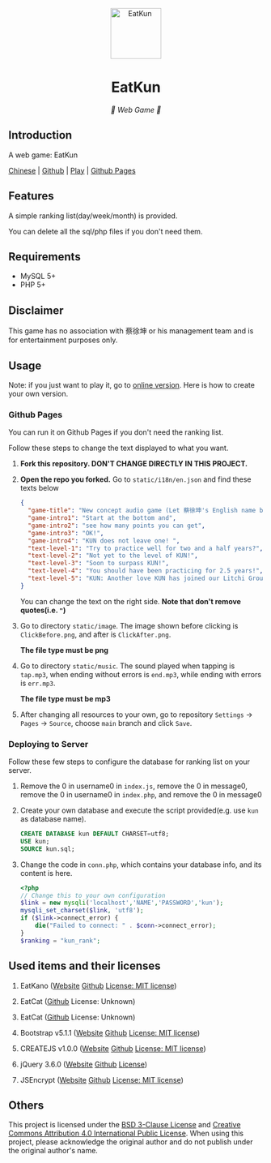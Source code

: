 <p align="center">
  <a href="https://chicxk.pages.dev/"><img src="static/image/ClickBefore.png" width="100" height="100" alt="EatKun"></a>
</p>
<div align="center">

# EatKun

_🦌 Web Game 🥛_

</div>


## Introduction

A web game: EatKun

[Chinese](README.md)
|
[Github](https://github.com/fgfobdpqjs)
|
[Play](https://chicxk.pages.dev/)
|
[Github Pages](https://fgfobdpqjs.github.io/EatKun/index.html)

## Features

A simple ranking list(day/week/month) is provided.

You can delete all the sql/php files if you don't need them.

## Requirements

+ MySQL 5+
+ PHP 5+

## Disclaimer

This game has no association with 蔡徐坤 or his management team and is for entertainment purposes only.

## Usage

Note: if you just want to play it, go to [online version](https://chicxk.pages.dev/). Here is how to create your own version.

### Github Pages

You can run it on Github Pages if you don't need the ranking list.

Follow these steps to change the text displayed to what you want.

1. **Fork this repository. DON'T CHANGE DIRECTLY IN THIS PROJECT.**

2. **Open the repo you forked.** Go to `static/i18n/en.json` and find these texts below

   ```json
   {
     "game-title": "New concept audio game (Let 蔡徐坤's English name be KUN.)",
     "game-intro1": "Start at the bottom and",
     "game-intro2": "see how many points you can get",
     "game-intro3": "OK!",
     "game-intro4": "KUN does not leave one! ",
     "text-level-1": "Try to practice well for two and a half years?",
     "text-level-2": "Not yet to the level of KUN!",
     "text-level-3": "Soon to surpass KUN!",
     "text-level-4": "You should have been practicing for 2.5 years!",
     "text-level-5": "KUN: Another love KUN has joined our Litchi Group!",
   }
   ```

   You can change the text on the right side. **Note that don't remove quotes(i.e. `"`)**

3. Go to directory `static/image`. The image shown before clicking is `ClickBefore.png`, and after is `ClickAfter.png`.

   **The file type must be png**

4. Go to directory `static/music`. The sound played when tapping is `tap.mp3`, when ending without errors is `end.mp3`, while ending with errors is `err.mp3`.

   **The file type must be mp3**

5. After changing all resources to your own, go to repository `Settings` -> `Pages` -> `Source`, choose `main` branch and click `Save`.

### Deploying to Server

Follow these few steps to configure the database for ranking list on your server.

1. Remove the 0 in username0 in `index.js`, remove the 0 in message0, remove the 0 in username0 in `index.php`, and remove the 0 in message0

2. Create your own database and execute the script provided(e.g. use `kun` as database name).
   
   ```sql
   CREATE DATABASE kun DEFAULT CHARSET=utf8;
   USE kun;
   SOURCE kun.sql;
   ```
   
3. Change the code in `conn.php`, which contains your database info, and its content is here.

   ```php
   <?php
   // Change this to your own configuration
   $link = new mysqli('localhost','NAME','PASSWORD','kun');
   mysqli_set_charset($link, 'utf8');
   if ($link->connect_error) {
       die("Failed to connect: " . $conn->connect_error);
   }
   $ranking = "kun_rank";
   ```

## Used items and their licenses

1. EatKano ([Website](https://xingye.me/game/eatkano) [Github](https://github.com/arcxingye/EatKano) [License: MIT license](https://raw.githubusercontent.com/arcxingye/EatKano/refs/heads/main/LICENSE))

2. EatCat ([Github](https://github.com/122440367/eatcat) License: Unknown)

3. EatCat ([Github](https://github.com/Webpage-gh/eatcat) License: Unknown)

4. Bootstrap v5.1.1 ([Website](https://getbootstrap.com/) [Github](https://github.com/twbs/bootstrap/releases/tag/v5.1.1) [License: MIT license](https://raw.githubusercontent.com/twbs/bootstrap/refs/heads/main/LICENSE))

5. CREATEJS v1.0.0 ([Website](http://createjs.com/) [Github](https://github.com/CreateJS/CreateJS) [License: MIT license](https://raw.githubusercontent.com/CreateJS/CreateJS/refs/heads/master/LICENSE))

6. jQuery 3.6.0 ([Website](https://jquery.com/) [Github](https://github.com/jquery/jquery/releases/tag/3.6.0) [License](https://raw.githubusercontent.com/jquery/jquery/refs/heads/main/LICENSE.txt))

7. JSEncrypt ([Website](https://travistidwell.com/jsencrypt) [Github](https://github.com/travist/jsencrypt) [License: MIT license](https://raw.githubusercontent.com/travist/jsencrypt/refs/heads/master/LICENSE.txt))

## Others

This project is licensed under the [BSD 3-Clause License](https://raw.githubusercontent.com/fgfobdpqjs/EatKun/refs/heads/main/LICENSE) and [Creative Commons Attribution 4.0 International Public License](https://raw.githubusercontent.com/fgfobdpqjs/EatKun/refs/heads/main/LICENSE-text). When using this project, please acknowledge the original author and do not publish under the original author's name.